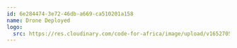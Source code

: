 ```yaml
---
id: 6e284474-3e72-46db-a669-ca510201a158
name: Drone Deployed
logo:
  src: https://res.cloudinary.com/code-for-africa/image/upload/v1652705960/codeforafrica/images/Property_1_africanDRONE_y4surg.jpg
---
```

